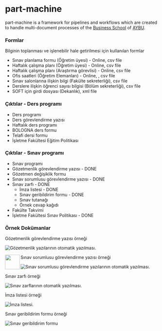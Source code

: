 # part-machine

part-machine is a framework for pipelines and workflows which are created to handle multi-document processes of the [Business School](http://isletme.ybu.edu.tr) of [AYBU](http://ybu.edu.tr).

### Formlar

Bilginin toplanması ve işlenebilir hale getirilmesi için kullanılan formlar
* Sınav planlama formu (Öğretim üyesi) - Online, csv file
* Haftalık çalışma planı (Öğretim üyesi) - Online, csv file
* Haftalık çalışma planı (Araştırma görevlisi) - Online, csv file
* Ofis saatleri (Öğretim Elemanları) - Online, , csv file
* Sınav salonlarına ilişkin bilgi (Fakülte sekreterliği), csv file
* Derslere ilişkin öğrenci sayısı bilgisi (Bölüm sekreterliği), csv file
* SOFT için girdi dosyası (Dekanlık), xml file

### Çıktılar - Ders programı
* Ders programı
* Ders görevlendirme yazısı
* Haftalık ders programı
* BOLOGNA ders formu
* Telafi dersi formu
* İşletme Fakültesi Eğitim Politikası

### Çıktılar - Sınav programı
* Sınav programı
* Gözetmenlik görevlendirme yazısı - DONE
* Gözetmen değişiklik formu
* Sınav sorumlusu görevlendirme yazısı - DONE
* Sınav zarfı - DONE
  * İmza listesi - DONE
  * Sınav geribildirim formu - DONE
  * Sınav tutanağı
  * Örnek cevap kağıdı
* Fakülte Takvimi
* İşletme Fakültesi Sınav Politikası - DONE

### Örnek Dokümanlar

Gözetmenlik görevlendirme yazısı örneği

![Gözetmenlik yazılarının otomatik yazılması.](https://github.com/hkilter/part-machine/blob/master/img/Screen_Shot_2017-11-19_at_11_46_43s.png?raw=true)

<a href="url"><img src="https://github.com/hkilter/part-machine/blob/master/img/Screen_Shot_2017-11-19_at_11_46_43s.png" align="left" height="48" width="48" ></a>

Sınav sorumlusu görevlendirme yazısı örneği

![Sınav sorumlusu görevlendirme yazılarının otomatik yazılması.](https://github.com/hkilter/part-machine/blob/master/img/Screen_Shot_2017-11-19_at_23_25_07s.png?raw=true)

Sınav zarfı örneği

![Sınav zarflarının otomatik yazılması.](https://github.com/hkilter/part-machine/blob/master/img/Screen_Shot_2017-11-19_at_11_49_31s.png?raw=true)

İmza listesi örneği

![İmza listesi.](https://github.com/hkilter/part-machine/blob/master/img/Screen%20Shot%202017-11-19%20at%2021.43.39.png?raw=true)

Sınav geribildirim formu örneği

![Sınav geribildirim formu](https://github.com/hkilter/part-machine/blob/master/img/Screen_Shot_2017-11-19_at_22_12_00s.png?raw=true)